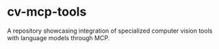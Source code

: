# cv-mcp-tools
A repository showcasing integration of specialized computer vision tools with language models through MCP.
